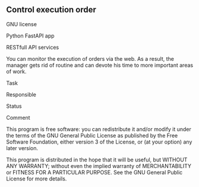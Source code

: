 <h2>Control execution order</h2>
<p>GNU license</p>
<p>Python FastAPI app</p>
<p>RESTfull API services</p>

<p>You can monitor the execution of orders via the web. As a result, the manager gets rid of routine and can devote his time to more important areas of work.
</p>
<p>Task</p>
<p>Responsible</p>
<p>Status</p>
<p>Comment</p>

<p>This program is free software: you can redistribute it and/or modify
    it under the terms of the GNU General Public License as published by
    the Free Software Foundation, either version 3 of the License, or
    (at your option) any later version.</p>

<p>This program is distributed in the hope that it will be useful,
    but WITHOUT ANY WARRANTY; without even the implied warranty of
    MERCHANTABILITY or FITNESS FOR A PARTICULAR PURPOSE.  See the
    GNU General Public License for more details.</p>

